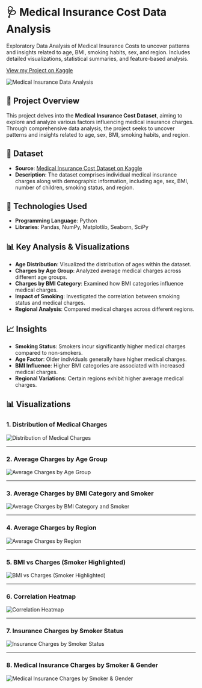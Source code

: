 # 🩺 Medical Insurance Cost Data Analysis

Exploratory Data Analysis of Medical Insurance Costs to uncover patterns and insights related to age, BMI, smoking habits, sex, and region. Includes detailed visualizations, statistical summaries, and feature-based analysis.

[View my Project on Kaggle](https://www.kaggle.com/code/sapnagangad/medical-insurance-cost-da)



![Medical Insurance Data Analysis](https://miro.medium.com/v2/resize:fit:1400/format:webp/0*ssbGU5VIxtVB6NrF)

## 🧠 Project Overview

This project delves into the **Medical Insurance Cost Dataset**, aiming to explore and analyze various factors influencing medical insurance charges. Through comprehensive data analysis, the project seeks to uncover patterns and insights related to age, sex, BMI, smoking habits, and region.

## 📁 Dataset

- **Source**: [Medical Insurance Cost Dataset on Kaggle](https://www.kaggle.com/datasets/mosapabdelghany/medical-insurance-cost-dataset)
- **Description**: The dataset comprises individual medical insurance charges along with demographic information, including age, sex, BMI, number of children, smoking status, and region.

## 🔧 Technologies Used

- **Programming Language**: Python
- **Libraries**: Pandas, NumPy, Matplotlib, Seaborn, SciPy

## 📊 Key Analysis & Visualizations

- **Age Distribution**: Visualized the distribution of ages within the dataset.
- **Charges by Age Group**: Analyzed average medical charges across different age groups.
- **Charges by BMI Category**: Examined how BMI categories influence medical charges.
- **Impact of Smoking**: Investigated the correlation between smoking status and medical charges.
- **Regional Analysis**: Compared medical charges across different regions.

## 📈 Insights

- **Smoking Status**: Smokers incur significantly higher medical charges compared to non-smokers.
- **Age Factor**: Older individuals generally have higher medical charges.
- **BMI Influence**: Higher BMI categories are associated with increased medical charges.
- **Regional Variations**: Certain regions exhibit higher average medical charges.

## 📊 Visualizations

### 1. Distribution of Medical Charges
![Distribution of Medical Charges](https://github.com/sapnagangad/Medical_Insurance_Cost/blob/main/Graph%20Plots/Distribution_of_Charges.png)

---

### 2. Average Charges by Age Group
![Average Charges by Age Group](https://github.com/sapnagangad/Medical_Insurance_Cost/blob/main/Graph%20Plots/Average%20Charges%20by%20Age_Group.png)

---

### 3. Average Charges by BMI Category and Smoker
![Average Charges by BMI Category and Smoker](https://github.com/sapnagangad/Medical_Insurance_Cost/blob/main/Graph%20Plots/Average_charges%20by%20BMI_category%20and%20Smoker.png)

---

### 4. Average Charges by Region
![Average Charges by Region](https://github.com/sapnagangad/Medical_Insurance_Cost/blob/main/Graph%20Plots/Average_Charges%20by%20Region.png)

---

### 5. BMI vs Charges (Smoker Highlighted)
![BMI vs Charges (Smoker Highlighted)](https://github.com/sapnagangad/Medical_Insurance_Cost/blob/main/Graph%20Plots/BMI%20vs%20Charges%20(Smoker%20Highlighted).png)

---

### 6. Correlation Heatmap
![Correlation Heatmap](https://github.com/sapnagangad/Medical_Insurance_Cost/blob/main/Graph%20Plots/Correlation_heatmap.png)

---

### 7. Insurance Charges by Smoker Status
![Insurance Charges by Smoker Status](https://github.com/sapnagangad/Medical_Insurance_Cost/blob/main/Graph%20Plots/Insurance_charges%20by%20smoker%20status.png)

---

### 8. Medical Insurance Charges by Smoker & Gender
![Medical Insurance Charges by Smoker & Gender](https://github.com/sapnagangad/Medical_Insurance_Cost/blob/main/Graph%20Plots/Medical_insurance_charges%20by%20smoker%20%26%20gender.png)





